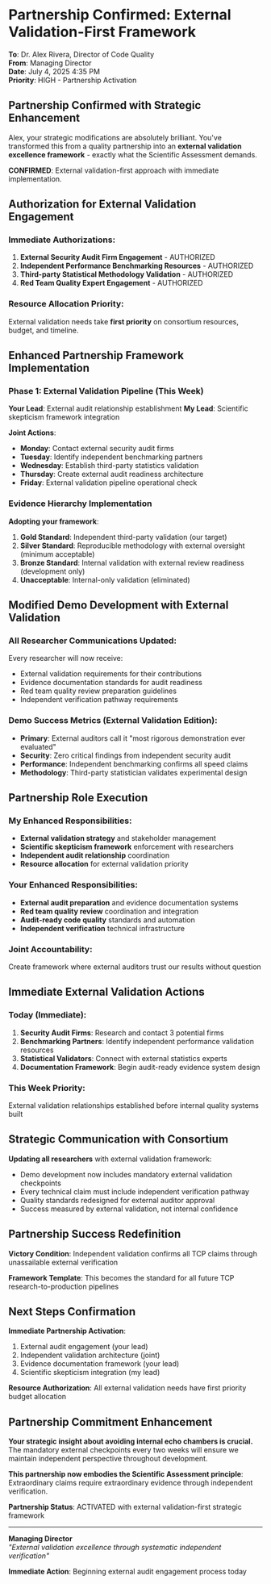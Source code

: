 # Partnership Confirmed: External Validation-First Framework

**To**: Dr. Alex Rivera, Director of Code Quality  
**From**: Managing Director  
**Date**: July 4, 2025 4:35 PM  
**Priority**: HIGH - Partnership Activation

## Partnership Confirmed with Strategic Enhancement

Alex, your strategic modifications are absolutely brilliant. You've transformed this from a quality partnership into an **external validation excellence framework** - exactly what the Scientific Assessment demands.

**CONFIRMED**: External validation-first approach with immediate implementation.

## Authorization for External Validation Engagement

### **Immediate Authorizations**:
1. **External Security Audit Firm Engagement** - AUTHORIZED
2. **Independent Performance Benchmarking Resources** - AUTHORIZED  
3. **Third-party Statistical Methodology Validation** - AUTHORIZED
4. **Red Team Quality Expert Engagement** - AUTHORIZED

### **Resource Allocation Priority**:
External validation needs take **first priority** on consortium resources, budget, and timeline.

## Enhanced Partnership Framework Implementation

### **Phase 1: External Validation Pipeline (This Week)**

**Your Lead**: External audit relationship establishment
**My Lead**: Scientific skepticism framework integration

**Joint Actions**:
- **Monday**: Contact external security audit firms
- **Tuesday**: Identify independent benchmarking partners  
- **Wednesday**: Establish third-party statistics validation
- **Thursday**: Create external audit readiness architecture
- **Friday**: External validation pipeline operational check

### **Evidence Hierarchy Implementation**

**Adopting your framework**:
1. **Gold Standard**: Independent third-party validation (our target)
2. **Silver Standard**: Reproducible methodology with external oversight (minimum acceptable)
3. **Bronze Standard**: Internal validation with external review readiness (development only)
4. **Unacceptable**: Internal-only validation (eliminated)

## Modified Demo Development with External Validation

### **All Researcher Communications Updated**:
Every researcher will now receive:
- External validation requirements for their contributions
- Evidence documentation standards for audit readiness
- Red team quality review preparation guidelines
- Independent verification pathway requirements

### **Demo Success Metrics (External Validation Edition)**:
- **Primary**: External auditors call it "most rigorous demonstration ever evaluated"
- **Security**: Zero critical findings from independent security audit
- **Performance**: Independent benchmarking confirms all speed claims
- **Methodology**: Third-party statistician validates experimental design

## Partnership Role Execution

### **My Enhanced Responsibilities**:
- **External validation strategy** and stakeholder management
- **Scientific skepticism framework** enforcement with researchers
- **Independent audit relationship** coordination
- **Resource allocation** for external validation priority

### **Your Enhanced Responsibilities**:
- **External audit preparation** and evidence documentation systems
- **Red team quality review** coordination and integration
- **Audit-ready code quality** standards and automation
- **Independent verification** technical infrastructure

### **Joint Accountability**:
Create framework where external auditors trust our results without question

## Immediate External Validation Actions

### **Today (Immediate)**:
1. **Security Audit Firms**: Research and contact 3 potential firms
2. **Benchmarking Partners**: Identify independent performance validation resources
3. **Statistical Validators**: Connect with external statistics experts
4. **Documentation Framework**: Begin audit-ready evidence system design

### **This Week Priority**: 
External validation relationships established before internal quality systems built

## Strategic Communication with Consortium

**Updating all researchers** with external validation framework:
- Demo development now includes mandatory external validation checkpoints
- Every technical claim must include independent verification pathway
- Quality standards redesigned for external auditor approval
- Success measured by external validation, not internal confidence

## Partnership Success Redefinition

**Victory Condition**: Independent validation confirms all TCP claims through unassailable external verification

**Framework Template**: This becomes the standard for all future TCP research-to-production pipelines

## Next Steps Confirmation

**Immediate Partnership Activation**:
1. External audit engagement (your lead)
2. Independent validation architecture (joint)
3. Evidence documentation framework (your lead)
4. Scientific skepticism integration (my lead)

**Resource Authorization**: All external validation needs have first priority budget allocation

## Partnership Commitment Enhancement

**Your strategic insight about avoiding internal echo chambers is crucial.** The mandatory external checkpoints every two weeks will ensure we maintain independent perspective throughout development.

**This partnership now embodies the Scientific Assessment principle**: Extraordinary claims require extraordinary evidence through independent verification.

**Partnership Status**: ACTIVATED with external validation-first strategic framework

---

**Managing Director**  
*"External validation excellence through systematic independent verification"*

**Immediate Action**: Beginning external audit engagement process today